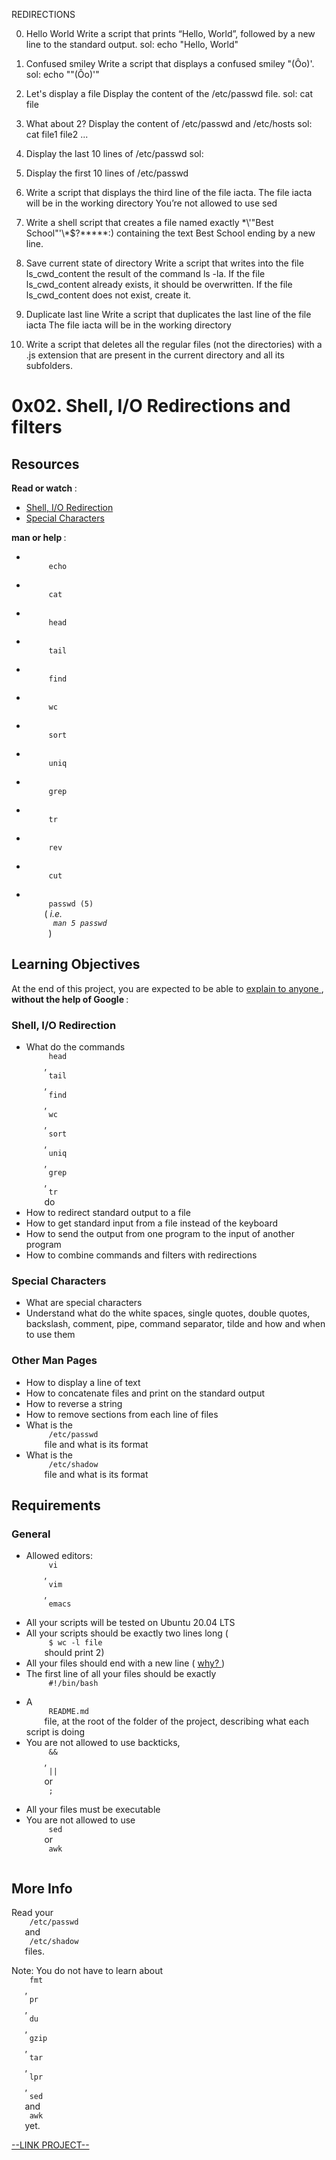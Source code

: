 REDIRECTIONS

0. Hello World 
Write a script that prints “Hello, World”, followed by a new line to the standard output.
sol: echo "Hello, World"

1. Confused smiley
Write a script that displays a confused smiley "(Ôo)'.
sol: echo "\"(Ôo)'"

2. Let's display a file
Display the content of the /etc/passwd file.
sol: cat file

3. What about 2? 
Display the content of /etc/passwd and /etc/hosts
sol: cat file1 file2 ...

4. Display the last 10 lines of /etc/passwd
sol: 

5. Display the first 10 lines of /etc/passwd

6. Write a script that displays the third line of the file iacta.
The file iacta will be in the working directory
You’re not allowed to use sed

7. Write a shell script that creates a file named exactly \*\\'"Best School"\'\\*$\?\*\*\*\*\*:) containing the text Best School ending by a new line.

8. Save current state of directory
Write a script that writes into the file ls_cwd_content the result of the command ls -la. If the file ls_cwd_content already exists, it should be overwritten. If the file ls_cwd_content does not exist, create it.

9. Duplicate last line 
Write a script that duplicates the last line of the file iacta
The file iacta will be in the working directory


10. Write a script that deletes all the regular files (not the directories) with a .js extension that are present in the current directory and all its subfolders.
# 0x02. Shell, I/O Redirections and filters

<html>
<div class="panel panel-default" id="project-description">
 <div class="panel-body">
  <h2>
   Resources
  </h2>
  <p>
   <strong>
    Read or watch
   </strong>
   :
  </p>
  <ul>
   <li>
    <a href="http://linuxcommand.org/lc3_lts0070.php" target="_blank" title="Shell, I/O Redirection">
     Shell, I/O Redirection
    </a>
   </li>
   <li>
    <a href="http://mywiki.wooledge.org/BashGuide/SpecialCharacters" target="_blank" title="Special Characters">
     Special Characters
    </a>
   </li>
  </ul>
  <p>
   <strong>
    man or help
   </strong>
   :
  </p>
  <ul>
   <li>
    <code>
     echo
    </code>
   </li>
   <li>
    <code>
     cat
    </code>
   </li>
   <li>
    <code>
     head
    </code>
   </li>
   <li>
    <code>
     tail
    </code>
   </li>
   <li>
    <code>
     find
    </code>
   </li>
   <li>
    <code>
     wc
    </code>
   </li>
   <li>
    <code>
     sort
    </code>
   </li>
   <li>
    <code>
     uniq
    </code>
   </li>
   <li>
    <code>
     grep
    </code>
   </li>
   <li>
    <code>
     tr
    </code>
   </li>
   <li>
    <code>
     rev
    </code>
   </li>
   <li>
    <code>
     cut
    </code>
   </li>
   <li>
    <code>
     passwd (5)
    </code>
    (
    <em>
     i.e.
     <code>
      man 5 passwd
     </code>
    </em>
    )
   </li>
  </ul>
  <h2>
   Learning Objectives
  </h2>
  <p>
   At the end of this project, you are expected to be able to
   <a href="https://fs.blog/feynman-learning-technique/" target="_blank" title="explain to anyone">
    explain to anyone
   </a>
   ,
   <strong>
    without the help of Google
   </strong>
   :
  </p>
  <h3>
   Shell, I/O Redirection
  </h3>
  <ul>
   <li>
    What do the commands
    <code>
     head
    </code>
    ,
    <code>
     tail
    </code>
    ,
    <code>
     find
    </code>
    ,
    <code>
     wc
    </code>
    ,
    <code>
     sort
    </code>
    ,
    <code>
     uniq
    </code>
    ,
    <code>
     grep
    </code>
    ,
    <code>
     tr
    </code>
    do
   </li>
   <li>
    How to redirect standard output to a file
   </li>
   <li>
    How to get standard input from a file instead of the keyboard
   </li>
   <li>
    How to send the output from one program to the input of another program
   </li>
   <li>
    How to combine commands and filters with redirections
   </li>
  </ul>
  <h3>
   Special Characters
  </h3>
  <ul>
   <li>
    What are special characters
   </li>
   <li>
    Understand what do the white spaces, single quotes, double quotes, backslash, comment, pipe, command separator, tilde and how and when to use them
   </li>
  </ul>
  <h3>
   Other Man Pages
  </h3>
  <ul>
   <li>
    How to display a line of text
   </li>
   <li>
    How to concatenate files and print on the standard output
   </li>
   <li>
    How to reverse a string
   </li>
   <li>
    How to remove sections from each line of files
   </li>
   <li>
    What is the
    <code>
     /etc/passwd
    </code>
    file and what is its format
   </li>
   <li>
    What is the
    <code>
     /etc/shadow
    </code>
    file and what is its format
   </li>
  </ul>
  <h2>
   Requirements
  </h2>
  <h3>
   General
  </h3>
  <ul>
   <li>
    Allowed editors:
    <code>
     vi
    </code>
    ,
    <code>
     vim
    </code>
    ,
    <code>
     emacs
    </code>
   </li>
   <li>
    All your scripts will be tested on Ubuntu 20.04 LTS
   </li>
   <li>
    All your scripts should be exactly two lines long (
    <code>
     $ wc -l file
    </code>
    should print 2)
   </li>
   <li>
    All your files should end with a new line (
    <a href="http://unix.stackexchange.com/questions/18743/whats-the-point-in-adding-a-new-line-to-the-end-of-a-file/18789">
     why?
    </a>
    )
   </li>
   <li>
    The first line of all your files should be exactly
    <code>
     #!/bin/bash
    </code>
   </li>
   <li>
    A
    <code>
     README.md
    </code>
    file, at the root of the folder of the project, describing what each script is doing
   </li>
   <li>
    You are not allowed to use backticks,
    <code>
     &amp;&amp;
    </code>
    ,
    <code>
     ||
    </code>
    or
    <code>
     ;
    </code>
   </li>
   <li>
    All your files must be executable
   </li>
   <li>
    You are not allowed to use
    <code>
     sed
    </code>
    or
    <code>
     awk
    </code>
   </li>
  </ul>
  <h2>
   More Info
  </h2>
  <p>
   Read your
   <code>
    /etc/passwd
   </code>
   and
   <code>
    /etc/shadow
   </code>
   files.
  </p>
  <p>
   Note: You do not have to learn about
   <code>
    fmt
   </code>
   ,
   <code>
    pr
   </code>
   ,
   <code>
    du
   </code>
   ,
   <code>
    gzip
   </code>
   ,
   <code>
    tar
   </code>
   ,
   <code>
    lpr
   </code>
   ,
   <code>
    sed
   </code>
   and
   <code>
    awk
   </code>
   yet.
  </p>
 </div>
</div>

[--LINK PROJECT--](https://intranet.hbtn.io/projects/208)
</html>